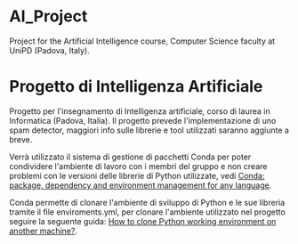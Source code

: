 # AI_Project
Project for the Artificial Intelligence course, Computer Science faculty at UniPD (Padova, Italy).


# Progetto di Intelligenza Artificiale 
Progetto per l'insegnamento di Intelligenza artificiale, corso di laurea in Informatica (Padova, Italia).
Il progetto prevede l'implementazione di uno spam detector, maggiori info  sulle librerie e tool utilizzati saranno aggiunte a breve.

Verrà utilizzato il sistema di gestione di pacchetti Conda per poter condividere l'ambiente di lavoro con i membri del gruppo e non creare problemi con le versioni delle 
librerie di Python utilizzate, vedi [Conda: package, dependency and environment management for any language](https://docs.conda.io/projects/conda/en/latest/).

Conda permette di clonare l'ambiente di sviluppo di Python e le sue libreria tramite il file enviroments.yml, per clonare l'ambiente utilizzato nel progetto seguire la seguente guida: [How to clone Python working environment on another machine?](https://datascience.stackexchange.com/questions/24093/how-to-clone-python-working-environment-on-another-machine).
